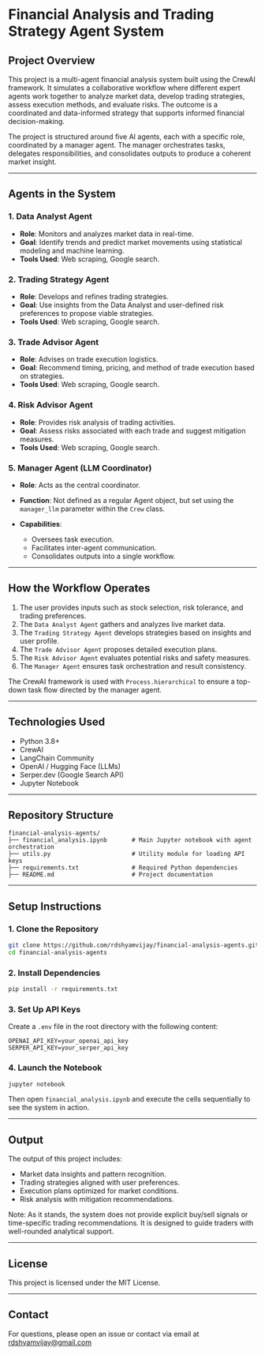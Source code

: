 # Financial Analysis and Trading Strategy Agent System

## Project Overview

This project is a multi-agent financial analysis system built using the CrewAI framework. It simulates a collaborative workflow where different expert agents work together to analyze market data, develop trading strategies, assess execution methods, and evaluate risks. The outcome is a coordinated and data-informed strategy that supports informed financial decision-making.

The project is structured around five AI agents, each with a specific role, coordinated by a manager agent. The manager orchestrates tasks, delegates responsibilities, and consolidates outputs to produce a coherent market insight.

---

## Agents in the System

### 1. Data Analyst Agent

* **Role**: Monitors and analyzes market data in real-time.
* **Goal**: Identify trends and predict market movements using statistical modeling and machine learning.
* **Tools Used**: Web scraping, Google search.

### 2. Trading Strategy Agent

* **Role**: Develops and refines trading strategies.
* **Goal**: Use insights from the Data Analyst and user-defined risk preferences to propose viable strategies.
* **Tools Used**: Web scraping, Google search.

### 3. Trade Advisor Agent

* **Role**: Advises on trade execution logistics.
* **Goal**: Recommend timing, pricing, and method of trade execution based on strategies.
* **Tools Used**: Web scraping, Google search.

### 4. Risk Advisor Agent

* **Role**: Provides risk analysis of trading activities.
* **Goal**: Assess risks associated with each trade and suggest mitigation measures.
* **Tools Used**: Web scraping, Google search.

### 5. Manager Agent (LLM Coordinator)

* **Role**: Acts as the central coordinator.
* **Function**: Not defined as a regular Agent object, but set using the `manager_llm` parameter within the `Crew` class.
* **Capabilities**:

  * Oversees task execution.
  * Facilitates inter-agent communication.
  * Consolidates outputs into a single workflow.

---

## How the Workflow Operates

1. The user provides inputs such as stock selection, risk tolerance, and trading preferences.
2. The `Data Analyst Agent` gathers and analyzes live market data.
3. The `Trading Strategy Agent` develops strategies based on insights and user profile.
4. The `Trade Advisor Agent` proposes detailed execution plans.
5. The `Risk Advisor Agent` evaluates potential risks and safety measures.
6. The `Manager Agent` ensures task orchestration and result consistency.

The CrewAI framework is used with `Process.hierarchical` to ensure a top-down task flow directed by the manager agent.

---

## Technologies Used

* Python 3.8+
* CrewAI
* LangChain Community
* OpenAI / Hugging Face (LLMs)
* Serper.dev (Google Search API)
* Jupyter Notebook

---

## Repository Structure

```
financial-analysis-agents/
├── financial_analysis.ipynb       # Main Jupyter notebook with agent orchestration
├── utils.py                       # Utility module for loading API keys
├── requirements.txt               # Required Python dependencies
├── README.md                      # Project documentation
```

---

## Setup Instructions

### 1. Clone the Repository

```bash
git clone https://github.com/rdshyamvijay/financial-analysis-agents.git
cd financial-analysis-agents
```

### 2. Install Dependencies

```bash
pip install -r requirements.txt
```

### 3. Set Up API Keys

Create a `.env` file in the root directory with the following content:

```dotenv
OPENAI_API_KEY=your_openai_api_key
SERPER_API_KEY=your_serper_api_key
```

### 4. Launch the Notebook

```bash
jupyter notebook
```

Then open `financial_analysis.ipynb` and execute the cells sequentially to see the system in action.

---

## Output

The output of this project includes:

* Market data insights and pattern recognition.
* Trading strategies aligned with user preferences.
* Execution plans optimized for market conditions.
* Risk analysis with mitigation recommendations.

Note: As it stands, the system does not provide explicit buy/sell signals or time-specific trading recommendations. It is designed to guide traders with well-rounded analytical support.

---

## License

This project is licensed under the MIT License.

---

## Contact

For questions, please open an issue or contact via email at [rdshyamvijay@gmail.com](mailto:rdshyamvijay@gmail.com)
